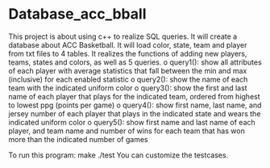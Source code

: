 # Database_acc_bball

This project is about using c++ to realize SQL queries.
It will create a database about ACC Basketball.
It will load color, state, team and player from txt files to 4 tables.
It realizes the functions of adding new players, teams, states and colors, as well as 5 queries.
o query1(): show all attributes of each player with average statistics that fall
between the min and max (inclusive) for each enabled statistic
o query2(): show the name of each team with the indicated uniform color
o query3(): show the first and last name of each player that plays for the indicated
team, ordered from highest to lowest ppg (points per game)
o query4(): show first name, last name, and jersey number of each player that
plays in the indicated state and wears the indicated uniform color
o query5(): show first name and last name of each player, and team name and
number of wins for each team that has won more than the indicated number of
games

To run this program:
make
./test
You can customize the testcases.

